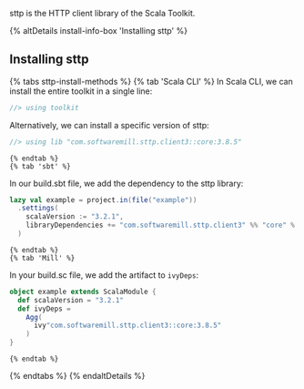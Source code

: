 sttp is the HTTP client library of the Scala Toolkit.

{% altDetails install-info-box 'Installing sttp' %}

## Installing sttp

  {% tabs sttp-install-methods %}
    {% tab 'Scala CLI' %}
In Scala CLI, we can install the entire toolkit in a single line:
```scala
//> using toolkit
```

Alternatively, we can install a specific version of sttp:
```scala
//> using lib "com.softwaremill.sttp.client3::core:3.8.5"
```
    {% endtab %}
    {% tab 'sbt' %}
In our build.sbt file, we add the dependency to the sttp library:
```scala
lazy val example = project.in(file("example"))
  .settings(
    scalaVersion := "3.2.1",
    libraryDependencies += "com.softwaremill.sttp.client3" %% "core" % "3.8.5"
  )
```
    {% endtab %}
    {% tab 'Mill' %}
In your build.sc file, we add the artifact to `ivyDeps`:
```scala
object example extends ScalaModule {
  def scalaVersion = "3.2.1"
  def ivyDeps =
    Agg(
      ivy"com.softwaremill.sttp.client3::core:3.8.5"
    )
}
```
    {% endtab %}
  {% endtabs %}
{% endaltDetails %}
